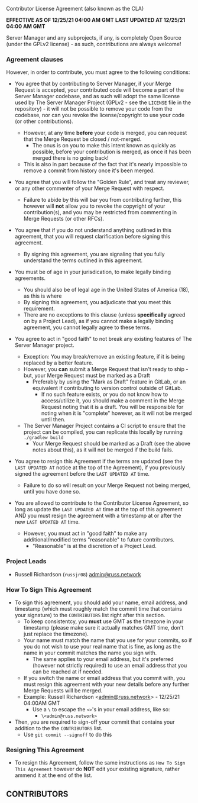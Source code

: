 Contributor License Agreement (also known as the CLA)

**EFFECTIVE AS OF 12/25/21 04:00 AM GMT**
**LAST UPDATED AT 12/25/21 04:00 AM GMT**

Server Manager and any subprojects, if any, is completely Open Source (under the GPLv2 license) - as such, contributions are always welcome!

### Agreement clauses

However, in order to contribute, you must agree to the following conditions:

- You agree that by contributing to Server Manager, if your Merge Request is accepted, your contributed code will become a part of the Server Manager codebase, and as such will adopt the same license used by The Server Manager Project (GPLv2 - see the `LICENSE` file in the repository) - it will not be possible to remove your code from the codebase, nor can you revoke the license/copyright to use your code (or other contributions). 

  - However, at any time **before** your code is merged, you can request that the Merge Request be closed / not-merged.
    - The onus is on you to make this intent known as quickly as possible, before your contribution is merged, as once it has been merged there is no going back! 
  - This is also in part because of the fact that it's nearly impossible to remove a commit from history once it's been merged.

- You agree that you will follow the "Golden Rule", and treat any reviewer, or any other commenter of your Merge Request with respect.
  - Failure to abide by this will bar you from contributing further, this however will **not** allow you to revoke the copyright of your contribution(s), and you may be restricted from commenting in Merge Requests (or other RFCs).

- You agree that if you do not understand anything outlined in this agreement, that you will request clarification before signing this agreement.
  - By signing this agreement, you are signaling that you fully understand the terms outlined in this agreement.

- You must be of age in your jurisdication, to make legally binding agreements.
  - You should also be of legal age in the United States of America (18), as this is where 
  - By signing this agreement, you adjudicate that you meet this requirement.
  - There are no exceptions to this clause (unless **specifically** agreed on by a Project Lead), as if you cannot make a legally binding agreement, you cannot legally agree to these terms. 

- You agree to act in "good faith" to not break any existing features of The Server Manager project.
  - Exception: You may break/remove an existing feature, if it is being replaced by a better feature.
  - However, you **can** submit a Merge Request that isn't ready to ship - but, your Merge Request must be marked as a Draft 
    - Preferably by using the "Mark as Draft" feature in GitLab, or an equivalent if contributing to version control outside of GitLab. 
      - If no such feature exists, or you do not know how to access/utilize it, you should make a comment in the Merge Request noting that it is a draft. You will be responsible for noting  when it is "complete" however, as it will not be merged until then.
  - The Server Manager Project contains a CI script to ensure that the project can be compiled, you can replicate this locally by running `./gradlew build`
    - Your Merge Request should be marked as a Draft (see the above notes about this), as it will not be merged if the build fails.

- You agree to resign this Agreement if the terms are updated (see the `LAST UPDATED AT` notice at the top of the Agreement), if you previously signed the agreement before the `LAST UPDATED AT` time.
  - Failure to do so will result on your Merge Request not being merged, until you have done so.

- You are allowed to contribute to the Contributor License Agreement, so long as update the `LAST UPDATED AT` time at the top of this agreement AND you must resign the agreement with a timestamp at or after the new `LAST UPDATED AT` time.
  - However, you must act in "good faith" to make any additional/modified terms "reasonable" to future contributors.
    - "Reasonable" is at the discretion of a Project Lead.

### Project Leads

- Russell Richardson (`russjr08`) <admin@russ.network>

### How To Sign This Agreement

- To sign this agreement, you should add your name, email address, and timestamp (which must roughly match the commit time that contains your signature) to the `CONTRIBUTORS` list right after this section.
  - To keep consistentcy, you **must** use GMT as the timezone in your timestamp (please make sure it actually matches GMT time, don't just replace the timezone).
  - Your name must match the name that you use for your commits, so if you do not wish to use your real name that is fine, as long as the name in your commit matches the name you sign with.
    - The same applies to your email address, but it's preferred (however not strictly required) to use an email address that you can be reached at if needed.
  - If you switch the name or email address that you commit with, you must resign this agreement with your new details before any further Merge Requests will be merged.
  - Example: Russell Richardson \<admin@russ.network> - 12/25/21 04:00AM GMT
    - Use a `\` to escape the `<>`'s in your email address, like so:
      - `\<admin@russ.network>`
- Then, you are required to sign-off your commit that contains your addition to the the `CONTRIBUTORS` list.
  - Use `git commit --signoff` to do this

### Resigning This Agreement
- To resign this Agreement, follow the same instructions as `How To Sign This Agreement` however do **NOT** edit your existing signature, rather ammend it at the end of the list.

## CONTRIBUTORS
